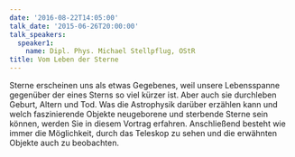 ```yaml
---
date: '2016-08-22T14:05:00'
talk_date: '2015-06-26T20:00:00'
talk_speakers:
  speaker1:
    name: Dipl. Phys. Michael Stellpflug, OStR
title: Vom Leben der Sterne
---
```

Sterne erscheinen uns als etwas Gegebenes, weil unsere Lebensspanne gegenüber der eines Sterns so viel kürzer ist. Aber auch sie durchleben Geburt, Altern und Tod. Was die Astrophysik darüber erzählen kann und welch faszinierende Objekte neugeborene und sterbende Sterne sein können, werden Sie in diesem Vortrag erfahren. Anschließend besteht wie immer die Möglichkeit, durch das Teleskop zu sehen und die erwähnten Objekte auch zu beobachten.